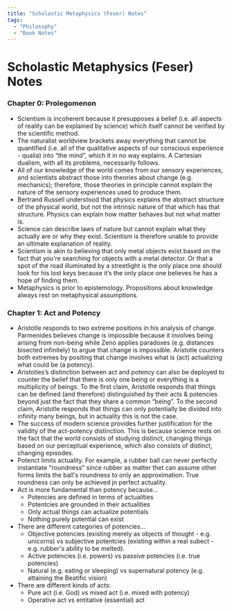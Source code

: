 ```yaml
---
title: "Scholastic Metaphysics (Feser) Notes"
tags:
  - "Philosophy"
  - "Book Notes"
---
```


# Scholastic Metaphysics (Feser) Notes

### Chapter 0: Prolegomenon 

- Scientism is incoherent because it presupposes a belief (i.e. all aspects of reality can be explained by science) which itself cannot be verified by the scientific method.
- The naturalist worldview brackets away everything that cannot be quantified (i.e. all of the qualitative aspects of our conscious experience - qualia) into “the mind”, which it in no way explains. A Cartesian dualism, with all its problems, necessarily follows.
- All of our knowledge of the world comes from our sensory experiences, and scientists abstract those into theories about change (e.g. mechanics); therefore, those theories in principle cannot explain the nature of the sensory experiences used to produce them.
- Bertrand Russell understood that physics explains the abstract structure of the physical world, but not the intrinsic nature of that which has that structure. Physics can explain how matter behaves but not what matter is.
- Science can describe laws of nature but cannot explain what they actually are or why they exist. Scientism is therefore unable to provide an ultimate explanation of reality.
- Scientism is akin to believing that only metal objects exist based on the fact that you’re searching for objects with a metal detector. Or that a spot of the road illuminated by a streetlight is the only place one should look for his lost keys because it’s the only place one believes he has a hope of finding them.
- Metaphysics is prior to epistemology. Propositions about knowledge always rest on metaphysical assumptions.

### Chapter 1: Act and Potency
- Aristotle responds to two extreme positions in his analysis of change. Parmenides believes change is impossible because it involves being arising from non-being while Zeno applies paradoxes (e.g. distances bisected infinitely) to argue that change is impossible. Aristotle counters both extremes by positing that change involves what is (act) actualizing what could be (a potency).
- Aristotles’s distinction between act and potency can also be deployed to counter the belief that there is only one being or everything is a multiplicity of beings. To the first claim, Aristotle responds that things can be defined (and therefore) distinguished by their acts & potencies beyond just the fact that they share a common “being”. To the second claim, Aristotle responds that things can only potentially be divided into infinity many beings, but in actuality this is not the case.
- The success of modern science provides further
justification for the validity of the act-potency 
distinction. This is because science rests on the 
fact that the world consists of studying distinct, 
changing things based on our perceptual experience, 
which also consists of distinct, changing episodes.
- Potenct limits actuality. For example, a rubber 
ball can never perfectly instantiate "roundness" 
since rubber as matter thet can assume other forms 
limits the ball's roundness to only an approximation. 
True roundness can only be achieved jn perfect actuality.
- Act is more fundamental than potency because...
  - Potencies are defined in terms of actualities
  - Potentcies are grounded in their actualities
  - Only actual things can actualize potentials
  - Nothing purely potential can exist
- There are different categories of potencies...
  - Objective potencies (existing merely as objects of 
  thought - e.g. unicorns) vs subjective potentcies 
  (existing within a real subect - e.g. rubber's ability
  to be melted).
  - Active potencies (i.e. powers) vs passive 
  potencies (i.e. true potencies)
  - Natural (e.g. eating or sleeping) vs supernatural 
  potency (e.g. attaining the Beatific vision)
- There are different kinds of acts:
  - Pure act (i.e. God) vs mixed act (i.e. mixed with potency)
  - Operative act vs entitative (essential) act


